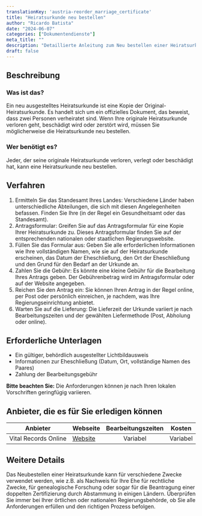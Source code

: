 ```yaml
---
translationKey: 'austria-reorder_marriage_certificate'
title: "Heiratsurkunde neu bestellen"
author: "Ricardo Batista"
date: "2024-06-07"
categories: ["Dokumentendienste"]
meta_title: ""
description: "Detaillierte Anleitung zum Neu bestellen einer Heiratsurkunde."
draft: false
---
```


## Beschreibung
### Was ist das?
Ein neu ausgestelltes Heiratsurkunde ist eine Kopie der Original-Heiratsurkunde. Es handelt sich um ein offizielles Dokument, das beweist, dass zwei Personen verheiratet sind. Wenn Ihre originale Heiratsurkunde verloren geht, beschädigt wird oder zerstört wird, müssen Sie möglicherweise die Heiratsurkunde neu bestellen.

### Wer benötigt es?
Jeder, der seine originale Heiratsurkunde verloren, verlegt oder beschädigt hat, kann eine Heiratsurkunde neu bestellen.

## Verfahren

1. Ermitteln Sie das Standesamt Ihres Landes: Verschiedene Länder haben unterschiedliche Abteilungen, die sich mit diesen Angelegenheiten befassen. Finden Sie Ihre (in der Regel ein Gesundheitsamt oder das Standesamt).
2. Antragsformular: Greifen Sie auf das Antragsformular für eine Kopie Ihrer Heiratsurkunde zu. Dieses Antragsformular finden Sie auf der entsprechenden nationalen oder staatlichen Regierungswebsite.
3. Füllen Sie das Formular aus: Geben Sie alle erforderlichen Informationen wie Ihre vollständigen Namen, wie sie auf der Heiratsurkunde erscheinen, das Datum der Eheschließung, den Ort der Eheschließung und den Grund für den Bedarf an der Urkunde an.
4. Zahlen Sie die Gebühr: Es könnte eine kleine Gebühr für die Bearbeitung Ihres Antrags geben. Der Gebührenbetrag wird im Antragsformular oder auf der Website angegeben.
5. Reichen Sie den Antrag ein: Sie können Ihren Antrag in der Regel online, per Post oder persönlich einreichen, je nachdem, was Ihre Regierungseinrichtung anbietet.
6. Warten Sie auf die Lieferung: Die Lieferzeit der Urkunde variiert je nach Bearbeitungszeiten und der gewählten Liefermethode (Post, Abholung oder online).

## Erforderliche Unterlagen

- Ein gültiger, behördlich ausgestellter Lichtbildausweis
- Informationen zur Eheschließung (Datum, Ort, vollständige Namen des Paares)
- Zahlung der Bearbeitungsgebühr

**Bitte beachten Sie:** Die Anforderungen können je nach Ihren lokalen Vorschriften geringfügig variieren.

## Anbieter, die es für Sie erledigen können

| Anbieter        |     Webseite     |     Bearbeitungszeiten    |       Kosten      |
| --------------- | --------------- |  :-------------: | :-------------: |
| Vital Records Online    |  [Website](https://www.vitalrecordsonline.com/)   |   Variabel   | Variabel |

## Weitere Details
Das Neubestellen einer Heiratsurkunde kann für verschiedene Zwecke verwendet werden, wie z.B. als Nachweis für Ihre Ehe für rechtliche Zwecke, für genealogische Forschung oder sogar für die Beantragung einer doppelten Zertifizierung durch Abstammung in einigen Ländern. Überprüfen Sie immer bei Ihrer örtlichen oder nationalen Regierungsbehörde, ob Sie alle Anforderungen erfüllen und den richtigen Prozess befolgen.